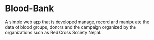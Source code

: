 # Blood-Bank
A simple web app that is developed manage, record and manipulate the data of blood groups, donors and the campaign  organized by the organizations such as Red Cross Society Nepal.
